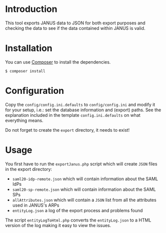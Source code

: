 # Introduction
This tool exports JANUS data to JSON for both export purposes and checking the
data to see if the data contained within JANUS is valid.

# Installation
You can use [Composer](http://getcomposer.org/) to install the dependencies.

    $ composer install

# Configuration
Copy the `config/config.ini.defaults` to `config/config.ini` and modify it for
your setup, i.e.: set the database information and (export) paths. See the
explanation included in the template `config.ini.defaults` on what everything
means.

Do not forget to create the `export` directory, it needs to exist!

# Usage
You first have to run the `exportJanus.php` script which will create `JSON` 
files in the export directory:

* `saml20-idp-remote.json` which will contain information about the SAML IdPs
* `saml20-sp-remote.json` which will contain information about the SAML SPs
* `allAttributes.json` which will contain a `JSON` list from all the attributes
  used in JANUS's ARPs
* `entityLog.json` a log of the export process and problems found

The script `entityLogToHtml.php` converts the `entityLog.json` to a HTML 
version of the log making it easy to view the issues.
